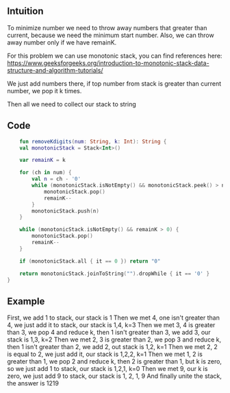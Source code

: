 ## Intuition

To minimize number we need to throw away numbers that greater than current, because we need the minimum start number.
Also, we can throw away number only if we have remainK.

For this problem we can use monotonic stack, you can find references here:
https://www.geeksforgeeks.org/introduction-to-monotonic-stack-data-structure-and-algorithm-tutorials/

We just add numbers there, if top number from stack is greater than current number, we pop it k times.

Then all we need to collect our stack to string

## Code

```kotlin
    fun removeKdigits(num: String, k: Int): String {
    val monotonicStack = Stack<Int>()

    var remainK = k

    for (ch in num) {
        val n = ch - '0'
        while (monotonicStack.isNotEmpty() && monotonicStack.peek() > n && remainK > 0) {
            monotonicStack.pop()
            remainK--
        }
        monotonicStack.push(n)
    }

    while (monotonicStack.isNotEmpty() && remainK > 0) {
        monotonicStack.pop()
        remainK--
    }

    if (monotonicStack.all { it == 0 }) return "0"

    return monotonicStack.joinToString("").dropWhile { it == '0' }
}
```

## Example

First, we add 1 to stack, our stack is 1
Then we met 4, one isn't greater than 4, we just add it to stack, our stack is 1,4, k=3
Then we met 3, 4 is greater than 3, we pop 4 and reduce k, then 1 isn't greater than 3, we add 3, our stack is 1,3, k=2
Then we met 2, 3 is greater than 2, we pop 3 and reduce k, then 1 isn't greater than 2, we add 2, out stack is 1,2, k=1
Then we met 2, 2 is equal to 2, we just add it, our stack is 1,2,2, k=1
Then we met 1, 2 is greater than 1, we pop 2 and reduce k, then 2 is greater than 1, but k is zero, so we just add 1 to
stack, our stack is 1,2,1, k=0
Then we met 9, our k is zero, we just add 9 to stack, our stack is 1, 2, 1, 9
And finally unite the stack, the answer is 1219
